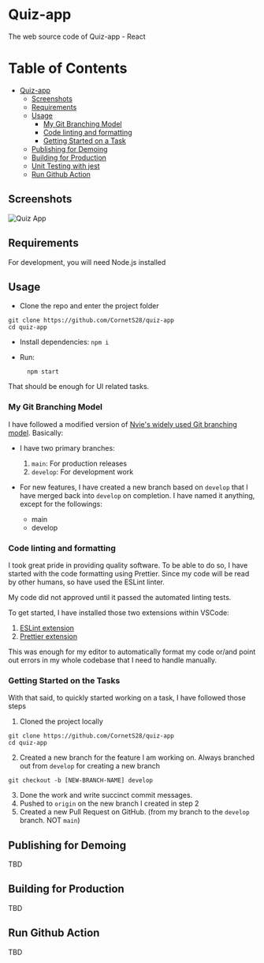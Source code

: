 # Quiz-app

The web source code of Quiz-app - React

# Table of Contents

- [Quiz-app](#quiz-app)
  - [Screenshots](#screenshots)
  - [Requirements](#requirements)
  - [Usage](#usage)
    - [My Git Branching Model](#my-git-branching-model)
    - [Code linting and formatting](#code-linting-and-formatting)
    - [Getting Started on a Task](#getting-started-on-a-task)
  - [Publishing for Demoing](#publishing-for-staging-demoing)
  - [Building for Production](#building-for-production)
  - [Unit Testing with jest](#unit-testing-with-jest)
  - [Run Github Action](#run-github-action)

## Screenshots

![Quiz App](https://github.com/CornetS28/address-book/blob/testing/src/images/quiz-app.png)

## Requirements

For development, you will need Node.js installed

## Usage

- Clone the repo and enter the project folder

```
git clone https://github.com/CornetS28/quiz-app
cd quiz-app
```

- Install dependencies: `npm i`

- Run:

  ```
    npm start
  ```

That should be enough for UI related tasks.

### My Git Branching Model

I have followed a modified version of [Nvie's widely used Git branching model](https://nvie.com/posts/a-successful-git-branching-model/). Basically:

- I have two primary branches:

  1. `main`: For production releases
  2. `develop`: For development work

- For new features, I have created a new branch based on `develop` that I have merged back into `develop` on completion. I have named it anything, except for the followings:
  - main
  - develop

### Code linting and formatting

I took great pride in providing quality software. To be able to do so, I have started with the code formatting using Prettier. Since my code will be read by other humans, so have used the ESLint linter.

My code did not approved until it passed the automated linting tests.

To get started, I have installed those two extensions within VSCode:

1. [ESLint extension](https://marketplace.visualstudio.com/items?itemName=dbaeumer.vscode-eslint)
2. [Prettier extension](https://marketplace.visualstudio.com/items?itemName=esbenp.prettier-vscode)

This was enough for my editor to automatically format my code or/and point out errors in my whole codebase that I need to handle manually.

### Getting Started on the Tasks

With that said, to quickly started working on a task, I have followed those steps

1. Cloned the project locally

```
git clone https://github.com/CornetS28/quiz-app
cd quiz-app
```

2. Created a new branch for the feature I am working on. Always branched out from `develop` for creating a new branch

```
git checkout -b [NEW-BRANCH-NAME] develop
```

3. Done the work and write succinct commit messages.
4. Pushed to `origin` on the new branch I created in step 2
5. Created a new Pull Request on GitHub. (from my branch to the `develop` branch. NOT `main`)

## Publishing for Demoing

TBD

## Building for Production

TBD

## Run Github Action

TBD
